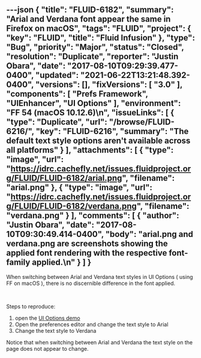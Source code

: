 ---json
{
  "title": "FLUID-6182",
  "summary": "Arial and Verdana font appear the same in Firefox on macOS",
  "tags": "FLUID",
  "project": {
    "key": "FLUID",
    "title": "Fluid Infusion"
  },
  "type": "Bug",
  "priority": "Major",
  "status": "Closed",
  "resolution": "Duplicate",
  "reporter": "Justin Obara",
  "date": "2017-08-10T09:29:39.477-0400",
  "updated": "2021-06-22T13:21:48.392-0400",
  "versions": [],
  "fixVersions": [
    "3.0"
  ],
  "components": [
    "Prefs Framework",
    "UIEnhancer",
    "UI Options"
  ],
  "environment": "FF 54 (macOS 10.12.6)\n",
  "issueLinks": [
    {
      "type": "Duplicate",
      "url": "/browse/FLUID-6216/",
      "key": "FLUID-6216",
      "summary": "The default text style options aren't available across all platforms"
    }
  ],
  "attachments": [
    {
      "type": "image",
      "url": "https://idrc.cachefly.net/issues.fluidproject.org/FLUID/FLUID-6182/arial.png",
      "filename": "arial.png"
    },
    {
      "type": "image",
      "url": "https://idrc.cachefly.net/issues.fluidproject.org/FLUID/FLUID-6182/verdana.png",
      "filename": "verdana.png"
    }
  ],
  "comments": [
    {
      "author": "Justin Obara",
      "date": "2017-08-10T09:30:49.414-0400",
      "body": "arial.png and verdana.png are screenshots showing the applied font rendering with the respective font-family applied.\n"
    }
  ]
}
---
When switching between Arial and Verdana text styles in UI Options ( using FF on macOS ), there is no discernible difference in the font applied. 

 

Steps to reproduce:

1. open the [UI Options demo](http://build.fluidproject.org/infusion/demos/uiOptions/)
2. Open the preferences editor and change the text style to Arial
3. Change the text style to Verdana

Notice that when switching between Arial and Verdana the text style on the page does not appear to change.

        